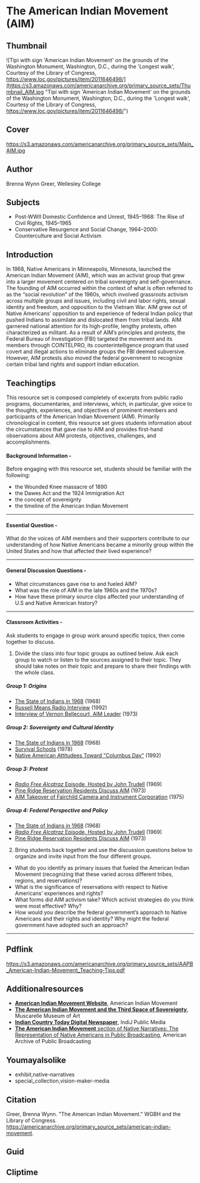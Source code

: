 # The American Indian Movement (AIM)

## Thumbnail

![Tipi with sign 'American Indian Movement' on the grounds of the Washington Monument, Washington, D.C., during the 'Longest walk', Courtesy of the Library of Congress, https://www.loc.gov/pictures/item/2011646498/](https://s3.amazonaws.com/americanarchive.org/primary_source_sets/Thumbnail_AIM.jpg "Tipi with sign 'American Indian Movement' on the grounds of the Washington Monument, Washington, D.C., during the 'Longest walk', Courtesy of the Library of Congress, https://www.loc.gov/pictures/item/2011646498/")

## Cover
https://s3.amazonaws.com/americanarchive.org/primary_source_sets/Main_AIM.jpg

## Author

Brenna Wynn Greer, Wellesley College

## Subjects

- Post-WWII Domestic Confidence and Unrest, 1945–1968: The Rise of Civil Rights, 1945–1965
- Conservative Resurgence and Social Change, 1964–2000: Counterculture and Social Activism

## Introduction

In 1968, Native Americans in Minneapolis, Minnesota, launched the American Indian Movement (AIM), which was an activist group that grew into a larger movement centered on tribal sovereignty and self-governance. The founding of AIM occurred within the context of what is often referred to as the “social revolution” of the 1960s, which involved grassroots activism across multiple groups and issues, including civil and labor rights, sexual identity and freedom, and opposition to the Vietnam War. AIM grew out of Native Americans’ opposition to and experience of federal Indian policy that pushed Indians to assimilate and dislocated them from tribal lands. AIM garnered national attention for its high-profile, lengthy protests, often characterized as militant. As a result of AIM’s principles and protests, the Federal Bureau of Investigation (FBI) targeted the movement and its members through COINTELPRO, its counterintelligence program that used covert and illegal actions to eliminate groups the FBI deemed subversive. However, AIM protests also moved the federal government to recognize certain tribal land rights and support Indian education. 

## Teachingtips

This resource set is composed completely of excerpts from public radio programs, documentaries, and interviews, which, in particular, give voice to the thoughts, experiences, and objectives of prominent members and participants of the American Indian Movement (AIM). Primarily chronological in content, this resource set gives students information about the circumstances that gave rise to AIM and provides first-hand observations about AIM protests, objectives, challenges, and accomplishments.

#### Background Information -

Before engaging with this resource set, students should be familiar with the following:

- the Wounded Knee massacre of 1890
- the Dawes Act and the 1924 Immigration Act 
- the concept of sovereignty 
- the timeline of the American Indian Movement

<hr>

#### Essential Question - 

What do the voices of AIM members and their supporters contribute to our understanding of how Native Americans became a minority group within the United States and how that affected their lived experience?

<hr>

#### General Discussion Questions -

- What circumstances gave rise to and fueled AIM?
- What was the role of AIM in the late 1960s and the 1970s?
- How have these primary source clips affected your understanding of U.S and Native American history?

<hr>

#### Classroom Activities -

Ask students to engage in group work around specific topics, then come together to discuss.

1) Divide the class into four topic groups as outlined below. Ask each group to watch or listen to the sources assigned to their topic. They should take notes on their topic and prepare to share their findings with the whole class. 

##### Group 1: Origins
- [The State of Indians in 1968](https://americanarchive.org/primary_source_sets/american-indian-movement/1-28-rb6vx06h40) (1968)
- [Russell Means Radio Interview](https://americanarchive.org/primary_source_sets/american-indian-movement/2-224-257d81km) (1992)
- [Interview of Vernon Bellecourt, AIM Leader](https://americanarchive.org/primary_source_sets/american-indian-movement/3-28-wh2d795w2v) (1973)

##### Group 2: Sovereignty and Cultural Identity
- [The State of Indians in 1968](https://americanarchive.org/primary_source_sets/american-indian-movement/1-28-rb6vx06h40) (1968)
- [Survival Schools](https://americanarchive.org/primary_source_sets/american-indian-movement/9-15-8279d3bf) (1978)
- [Native American Attitudees Toward "Columbus Day"](https://americanarchive.org/primary_source_sets/american-indian-movement/10-293-9s1kh0f775) (1992)

##### Group 3: Protest
- [*Radio Free Alcatraz* Episode, Hosted by John Trudell](https://americanarchive.org/primary_source_sets/american-indian-movement/4-28-q23qv3cj2p) (1969)
- [Pine Ridge Reservation Residents Discuss AIM](https://americanarchive.org/primary_source_sets/american-indian-movement/6-15-78gf28x2) (1973)
- [AIM Takeover of Fairchild Camera and Instrument Corporation](https://americanarchive.org/primary_source_sets/american-indian-movement/8-207-483j9qpk) (1975)

##### Group 4: Federal Perspective and Policy 
- [The State of Indians in 1968](https://americanarchive.org/primary_source_sets/american-indian-movement/1-28-rb6vx06h40) (1968)
- [*Radio Free Alcatraz* Episode, Hosted by John Trudell](https://americanarchive.org/primary_source_sets/american-indian-movement/4-28-q23qv3cj2p) (1969)
- [Pine Ridge Reservation Residents Discuss AIM](https://americanarchive.org/primary_source_sets/american-indian-movement/6-15-78gf28x2) (1973)

2)  Bring students back together and use the discussion questions below to organize and invite input from the four different groups. 

- What do you identify as primary issues that fueled the American Indian Movement (recognizing that these varied across different tribes, regions, and reservations)?
- What is the significance of reservations with respect to Native Americans’ experiences and rights?
- What forms did AIM activism take? Which activist strategies do you think were most effective? Why?
- How would you describe the federal government’s approach to Native Americans and their rights and identity? Why might the federal government have adopted such an approach?

<hr>

## Pdflink

https://s3.amazonaws.com/americanarchive.org/primary_source_sets/AAPB_American-Indian-Movement_Teaching-Tips.pdf

## Additionalresources

- [**American Indian Movement Website**](https://www.aimovement.org/), American Indian Movement
- [**The American Indian Movement and the Third Space of Sovereignty**](https://muscarelle.wm.edu/rising/legacy/), Muscarelle Museum of Art
- [**Indian Country Today Digital Newspaper**](https://ictnews.org/news), IndiJ Public Media
- [**The American Indian Movement** section of Native Narratives: The Representation of Native Americans in Public Broadcasting](https://americanarchive.org/exhibits/native-narratives/aim), American Archive of Public Broadcasting

## Youmayalsolike
- exhibit,native-narratives
- special_collection,vision-maker-media

## Citation

Greer, Brenna Wynn. "The American Indian Movement." WGBH and the Library of Congress. https://americanarchive.org/primary_source_sets/american-indian-movement.

## Guid
## Cliptime
